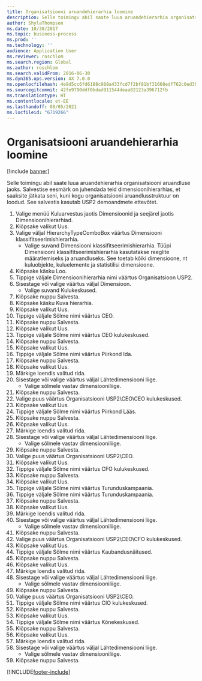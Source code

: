 ```yaml
---
title: Organisatsiooni aruandehierarhia loomine
description: Selle toimingu abil saate luua aruandehierarhia organisatsiooni aruandluse jaoks.
author: ShylaThompson
ms.date: 10/30/2017
ms.topic: business-process
ms.prod: ''
ms.technology: ''
audience: Application User
ms.reviewer: roschlom
ms.search.region: Global
ms.author: roschlom
ms.search.validFrom: 2016-06-30
ms.dyn365.ops.version: AX 7.0.0
ms.openlocfilehash: 4e9d5cc6fd6188c988a433fcd7f2bf81bf31668edf762c0ed3bcbf67477a4e35
ms.sourcegitcommit: 42fe9790ddf0bdad911544deaa82123a396712fb
ms.translationtype: HT
ms.contentlocale: et-EE
ms.lasthandoff: 08/05/2021
ms.locfileid: "6719266"
---
```

# <a name="create-an-organization-report-hierarchy"></a>Organisatsiooni aruandehierarhia loomine

[!include [banner](../../includes/banner.md)]

Selle toimingu abil saate luua aruandehierarhia organisatsiooni aruandluse jaoks. Salvestise eesmärk on juhendada teid dimensioonihierarhias, et saaksite jätkata seni, kuni kogu organisatsiooni aruandlusstruktuur on loodud. See salvestis kasutab USP2 demoandmete ettevõtet.

1. Valige menüü Kuluarvestus jaotis Dimensioonid ja seejärel jaotis Dimensioonihierarhiad.
2. Klõpsake valikut Uus.
3. Valige väljal HierarchyTypeComboBox väärtus Dimensiooni klassifitseerimishierarhia.
    * Valige suvand Dimensiooni klassifitseerimishierarhia. Tüüpi Dimensiooni klassifitseerimishierarhia kasutatakse reeglite määratlemiseks ja aruandluseks. See toetab kõiki dimensioone, nt kuluobjekte, kuluelemente ja statistilisi dimensioone.  
4. Klõpsake käsku Loo.
5. Tippige väljale Dimensioonihierarhia nimi väärtus Organisatsioon USP2.
6. Sisestage või valige väärtus väljal Dimensioon.
    * Valige suvand Kulukeskused.  
7. Klõpsake nuppu Salvesta.
8. Klõpsake käsku Kuva hierarhia.
9. Klõpsake valikut Uus.
10. Tippige väljale Sõlme nimi väärtus CEO.
11. Klõpsake nuppu Salvesta.
12. Klõpsake valikut Uus.
13. Tippige väljale Sõlme nimi väärtus CEO kulukeskused.
14. Klõpsake nuppu Salvesta.
15. Klõpsake valikut Uus.
16. Tippige väljale Sõlme nimi väärtus Piirkond Ida.
17. Klõpsake nuppu Salvesta.
18. Klõpsake valikut Uus.
19. Märkige loendis valitud rida.
20. Sisestage või valige väärtus väljal Lähtedimensiooni liige.
    * Valige sõlmele vastav dimensiooniliige.  
21. Klõpsake nuppu Salvesta.
22. Valige puus väärtus Organisatsiooni USP2\CEO\CEO kulukeskused.
23. Klõpsake valikut Uus.
24. Tippige väljale Sõlme nimi väärtus Piirkond Lääs.
25. Klõpsake nuppu Salvesta.
26. Klõpsake valikut Uus.
27. Märkige loendis valitud rida.
28. Sisestage või valige väärtus väljal Lähtedimensiooni liige.
    * Valige sõlmele vastav dimensiooniliige.  
29. Klõpsake nuppu Salvesta.
30. Valige puus väärtus Organisatsiooni USP2\CEO.
31. Klõpsake valikut Uus.
32. Tippige väljale Sõlme nimi väärtus CFO kulukeskused.
33. Klõpsake nuppu Salvesta.
34. Klõpsake valikut Uus.
35. Tippige väljale Sõlme nimi väärtus Turunduskampaania.
36. Tippige väljale Sõlme nimi väärtus Turunduskampaania.
37. Klõpsake nuppu Salvesta.
38. Klõpsake valikut Uus.
39. Märkige loendis valitud rida.
40. Sisestage või valige väärtus väljal Lähtedimensiooni liige.
    * Valige sõlmele vastav dimensiooniliige.  
41. Klõpsake nuppu Salvesta.
42. Valige puus väärtus Organisatsiooni USP2\CEO\CFO kulukeskused.
43. Klõpsake valikut Uus.
44. Tippige väljale Sõlme nimi väärtus Kaubandusnäitused.
45. Klõpsake nuppu Salvesta.
46. Klõpsake valikut Uus.
47. Märkige loendis valitud rida.
48. Sisestage või valige väärtus väljal Lähtedimensiooni liige.
    * Valige sõlmele vastav dimensiooniliige.  
49. Klõpsake nuppu Salvesta.
50. Valige puus väärtus Organisatsiooni USP2\CEO.
51. Tippige väljale Sõlme nimi väärtus CIO kulukeskused.
52. Klõpsake nuppu Salvesta.
53. Klõpsake valikut Uus.
54. Tippige väljale Sõlme nimi väärtus Kõnekeskused.
55. Klõpsake nuppu Salvesta.
56. Klõpsake valikut Uus.
57. Märkige loendis valitud rida.
58. Sisestage või valige väärtus väljal Lähtedimensiooni liige.
    * Valige sõlmele vastav dimensiooniliige.  
59. Klõpsake nuppu Salvesta.



[!INCLUDE[footer-include](../../../includes/footer-banner.md)]